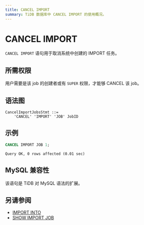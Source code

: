 ```yaml
---
title: CANCEL IMPORT
summary: TiDB 数据库中 CANCEL IMPORT 的使用概况。
---
```


# CANCEL IMPORT

`CANCEL IMPORT` 语句用于取消系统中创建的 IMPORT 任务。

## 所需权限

用户需要是该 job 的创建者或有 `SUPER` 权限，才能够 CANCEL 该 job。

## 语法图

```ebnf+diagram
CancelImportJobsStmt ::=
    'CANCEL' 'IMPORT' 'JOB' JobID
```

## 示例

```sql
CANCEL IMPORT JOB 1;
```

```
Query OK, 0 rows affected (0.01 sec)
```

## MySQL 兼容性

该语句是 TiDB 对 MySQL 语法的扩展。

## 另请参阅

* [IMPORT INTO](/sql-statements/sql-statement-import-into.md)
* [SHOW IMPORT JOB](/sql-statements/sql-statement-show-import-job.md)
